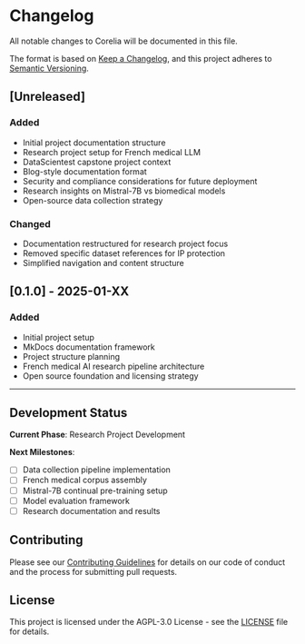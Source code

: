 # Changelog

All notable changes to Corelia will be documented in this file.

The format is based on [Keep a Changelog](https://keepachangelog.com/en/1.0.0/),
and this project adheres to [Semantic Versioning](https://semver.org/spec/v2.0.0.html).

## [Unreleased]

### Added
- Initial project documentation structure
- Research project setup for French medical LLM
- DataScientest capstone project context
- Blog-style documentation format
- Security and compliance considerations for future deployment
- Research insights on Mistral-7B vs biomedical models
- Open-source data collection strategy

### Changed
- Documentation restructured for research project focus
- Removed specific dataset references for IP protection
- Simplified navigation and content structure

## [0.1.0] - 2025-01-XX

### Added
- Initial project setup
- MkDocs documentation framework
- Project structure planning
- French medical AI research pipeline architecture
- Open source foundation and licensing strategy

---

## Development Status

**Current Phase**: Research Project Development

**Next Milestones**:
- [ ] Data collection pipeline implementation
- [ ] French medical corpus assembly
- [ ] Mistral-7B continual pre-training setup
- [ ] Model evaluation framework
- [ ] Research documentation and results

## Contributing

Please see our [Contributing Guidelines](CONTRIBUTING.md) for details on our code of conduct and the process for submitting pull requests.

## License

This project is licensed under the AGPL-3.0 License - see the [LICENSE](LICENSE) file for details.
